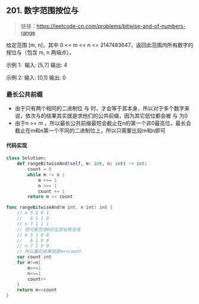 ## 201. 数字范围按位与
>链接：https://leetcode-cn.com/problems/bitwise-and-of-numbers-range

给定范围 [m, n]，其中 0 <= m <= n <= 2147483647，返回此范围内所有数字的按位与（包含 m, n 两端点）。

示例 1: 
输入: [5,7]
输出: 4

示例 2:
输入: [0,1]
输出: 0

### 最长公共前缀
- 由于只有两个相同的二进制位 与 时，才会等于其本身，所以对于多个数字来说，依次与的结果其实就是求他们的公共前缀，因为其它低位都会被 与 为0
- 由于n >= m ，所以最长公共前缀最短会截止在n的第一个非0最高位，最长会截止在m和n第一个不同的二进制位上，所以只需要比较m和n即可

#### 代码实现
```python
class Solution:
    def rangeBitwiseAnd(self, m: int, n: int) -> int:
        count = 0
        while m != n :
            m >>= 1
            n >>= 1
            count += 1
        return m << count
```
```go
func rangeBitwiseAnd(m int, n int) int {
    // m 5 1 0 1
    //   6 1 1 0
    // n 7 1 1 1
    // 把可能包含0的全部右移变成
    // m 5 1 0 0
    //   6 1 0 0
    // n 7 1 0 0
    // 所以最后结果就是m<<count
    var count int
    for m!=n{
        m>>=1
        n>>=1
        count++
    }
    return m<<count
}
```








